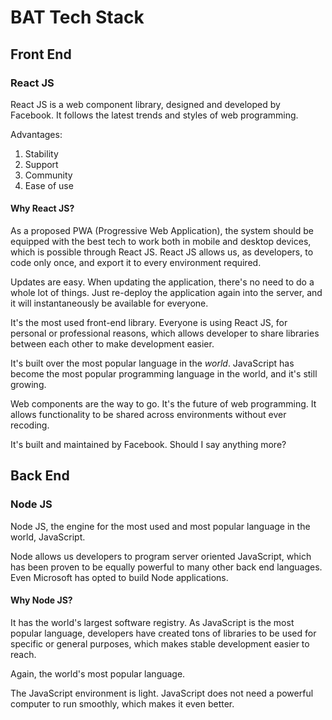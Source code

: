 # BAT Tech Stack

## Front End

### React JS

React JS is a web component library, designed and developed by Facebook. It follows the latest trends and styles of web programming.

Advantages:
1. Stability
2. Support
3. Community
4. Ease of use

#### Why React JS?

As a proposed PWA (Progressive Web Application), the system should be equipped with the best tech to work both in mobile and desktop devices, which is possible through React JS. React JS allows us, as developers, to code only once, and export it to every environment required.

Updates are easy. When updating the application, there's no need to do a whole lot of things. Just re-deploy the application again into the server, and it will instantaneously be available for everyone.

It's the most used front-end library. Everyone is using React JS, for personal or professional reasons, which allows developer to share libraries between each other to make development easier.

It's built over the most popular language in the *world*. JavaScript has become the most popular programming language in the world, and it's still growing.

Web components are the way to go. It's the future of web programming. It allows functionality to be shared across environments without ever recoding.

It's built and maintained by Facebook. Should I say anything more?

## Back End

### Node JS

Node JS, the engine for the most used and most popular language in the world, JavaScript.

Node allows us developers to program server oriented JavaScript, which has been proven to be equally powerful to many other back end languages. Even Microsoft has opted to build Node applications.

#### Why Node JS?

It has the world's largest software registry. As JavaScript is the most popular language, developers have created tons of libraries to be used for specific or general purposes, which makes stable development easier to reach.

Again, the world's most popular language.

The JavaScript environment is light. JavaScript does not need a powerful computer to run smoothly, which makes it even better.

